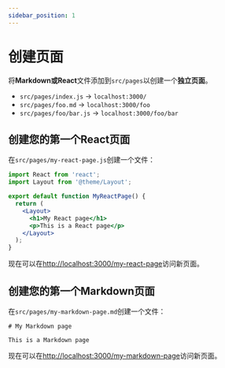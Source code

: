 ```yaml
---
sidebar_position: 1
---
```


# 创建页面

将**Markdown或React**文件添加到`src/pages`以创建一个**独立页面**。

- `src/pages/index.js` → `localhost:3000/`
- `src/pages/foo.md` → `localhost:3000/foo`
- `src/pages/foo/bar.js` → `localhost:3000/foo/bar`

## 创建您的第一个React页面

在`src/pages/my-react-page.js`创建一个文件：
```jsx title="src/pages/my-react-page.js"
import React from 'react';
import Layout from '@theme/Layout';

export default function MyReactPage() {
  return (
    <Layout>
      <h1>My React page</h1>
      <p>This is a React page</p>
    </Layout>
  );
}
```

现在可以在[http://localhost:3000/my-react-page](http://localhost:3000/my-react-page)访问新页面。

## 创建您的第一个Markdown页面

在`src/pages/my-markdown-page.md`创建一个文件：

```mdx title="src/pages/my-markdown-page.md"
# My Markdown page

This is a Markdown page
```
现在可以在[http://localhost:3000/my-markdown-page](http://localhost:3000/my-markdown-page)访问新页面。